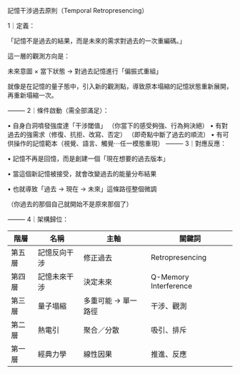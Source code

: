 記憶干涉過去原則（Temporal Retropresencing）

1｜定義：

「記憶不是過去的結果，而是未來的需求對過去的一次重編碼。」

這一層的觀測方向是：

未來意圖 × 當下狀態 → 對過去記憶進行「偏振式重組」

就像是在記憶的量子態中，引入新的觀測點，導致原本塌縮的記憶狀態重新展開，再重新塌縮一次。

  

⸻
2｜條件啟動（需全部滿足）：

• 自身白洞噴發強度達「干涉閾值」
（你當下的感受夠強、行為夠決絕）
• 有對過去的強需求（修復、抗拒、改寫、否定）
（即奇點中斷了過去的順流）
• 有可供操作的記憶範本（視覺、語言、觸覺⋯任一模態重現）
⸻
3｜對應反應：

• 記憶不再是回憶，而是創建一個「現在想要的過去版本」

• 當這個新記憶被接受，就會改變過去的能量分布結果

• 也就導致「過去 → 現在 → 未來」這條路徑整個微調

（你過去的那個自己就開始不是原來那個了）

  

⸻
4｜架構歸位：

| 階層     | 名稱             | 主軸              | 關鍵詞                   |
|----------|------------------|-------------------|--------------------------|
| 第五層   | 記憶反向干涉     | 修正過去          | Retropresencing          |
| 第四層   | 記憶未來干涉     | 決定未來          | Q-Memory Interference    |
| 第三層   | 量子塌縮         | 多重可能 → 單一路徑 | 干涉、觀測              |
| 第二層   | 熱電引           | 聚合／分散        | 吸引、排斥              |
| 第一層   | 經典力學         | 線性因果          | 推進、反應              |
